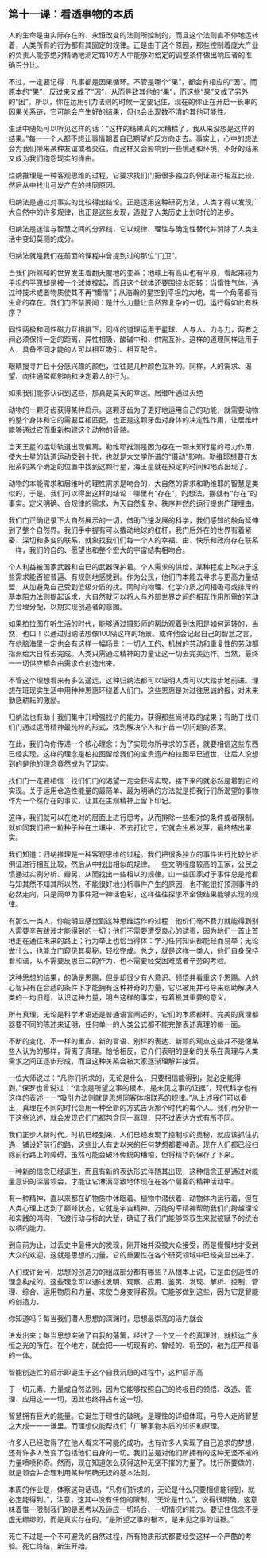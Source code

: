 

## 第十一课：看透事物的本质

人的生命是由实际存在的、永恒改变的法则所控制的，而且这个法则直不停地运转着，人类所有的行为都有其固定的规律。正是由于这个原因，那些控制着庞大产业的负责人能够绝对精确地测定每10方人中能够对给定的调整条件做出响应者的准确百分比。

不过，一定要记得：凡事都是因果循环。不管是哪个“果”，都会有相应的“因”。而原本的“果”，反过来又成了“因”，从而导致其他的“果”，而这些“果”又成了另外的“因”。所以，你在运用引力法则的时候一定要记住，现在的你正在开启一长串的因果关系链，它可能会产生好的结果，但也会出现数不清的其他可能性。

生活中随处可以听见这样的话：“这样的结果真的太糟糕了，我从来没想是这样的结果。”每一一个人都不想让事情朝着自已期望的反方向走去。事实上，心中的想法会为我们带来某种友谊或者交往，而这样又会影响到一些境遇和环境，不好的结果又成为我们抱怨现实的缘由。

烂纳推理是一种客观思维的过程，它要求找们门把很多独立的例证进行相互比较，然后从中找出弓发产在的共同原因。

归纳法是通过对事实的比较得出结论。正是运用这种研究方法，人类才得以发现广大自然中的许多规律，也正是这些发现，造就了人类历史上划时代的进步。

归纳法是迷信与智慧之间的分界线，它以规律、理性与确定性替代并消除了人类生活中变幻莫测的成分。

归纳法就是我们在前面的课程中曾提到过的那位“门卫”。

当我们所熟知的世界发生着翻天覆地的变革；地球上有高山也有平原，看起来较为平坦的平原却是被一个球体撑起，而且这个球体还要围绕太阳转：当惰性气体，通过种技术或者物质使其不再“懒惰”；从浩瀚的星空到平坦的大地，每一个角落都有生命的存在。我们门不禁要间：是什么力量让自然界复杂的一切，运行得如此有秩序？

同性两极和同性磁力互相排下，同样的道理适用于星球、人与人、力与力，两者之间必须保持一定的距离，异性相吸，酸碱中和，供需互补。这样的道理同样适用于人，具备不同才能的人可以相互吸引、相互配合。

眼睛搜寻并且十分感兴趣的颜色，往往是几种颜色互补的。同样，人的需求、渴望、向往通常都影响和决定着人的行为。

如果我们能够认识到这些，那真是莫天的幸运。居维叶通过灭绝

动物的一颗牙齿获得某种启示。这颗牙齿为了更好地运用自己的功能，就需要动物的整个身体和它的需要互相匹配，也正是这颗牙齿对身体的决定性作用，让居维叶能够通过它而重新构建这个动物的骨骼。

当天王星的运动轨道出现偏离。勒维耶推测是因为存在一颗未知行星的弓力作用，使大士星的轨道运动受到十扰，也就是大文学所谱的“摄动”影响。勒维耶想要在太阳系的某个确定的位置中找到这颗行星，海王星就在预定的时间和地点出现了。

动物的本能需求和居维叶的理性需求是吻合的，大自然的需求和勒维耶的智慧是类似的，于是，我们可以得出这样的结论：哪里有“存在”，的想法，挪就有“存在”的事实。定义明确、合规律的需求，为天自然复杂、秩序并然的运行提供广理埋由。

我们门正确记录下大自然展示的一切，借助飞速发展的科学，我们感知的触角延伸到了整个自然界。我们手中握有可以撬动地球的杠杆，我门后外在的世界有着紧密、深切和多变的联系，就象找我们们每一个人的幸福、由、快乐和政府存在联系一样，我们的自的、愿望也和整个宏大的宇宙结构相吻合。

个人利益被国家武器和自已的武器保护着。个人需求的供给，某种程度上取决于这些需求能否被普遍、有规则地感觉到。作为公民，他们门本能去寻求与更高力量结盟，从加避免自己受到低级介质的扰。同时向物理、化学介质之间相吸弓或排斥的基本阻力法则提起诉求，大自然就可以将人与外部世界之间的相互作用所需的劳动力合理分配，以期实现创造者的意图。

如果柏拉图在听生活的时代，能够通过摄影师的帮助观着到太阳是如何运转的，当然，也口！以通过归纳法想像100隔这样的场景。或许他会记起自己的智慧之言，在他脑海里一定也会有这样一幅场景：一切人工的、机械的劳动和重复性的劳动都指派给大自然去完成。人类只需通过精神的力量让这一切去完美运作。当然，最终一一切供应都会由需求仓创造出来。

不管这个理想看来有多么遥远，这种归纳法都可以证明人类可以大踏步地前进。理想在班现实生活中用种种恩惠环绕着人们门，这些恩惠是对过往思诚的报，对未来勤感耕耘的激励。

归纳法也有助十我们集中升增强找价的能力，获得那些尚待取的成果；有助于找们们门通过运用精神最纯粹的形式，找到解决个人和宇苗一切问题的答案。

在此，我们向你传递一个核心理念：为了实现你所寻求的东西，就要相信这些东西已经实现。这样的理念是柏拉图留给我们的宝贵遗产柏拉图早已逝世，让后人没想到的是他的理念竟然成为了现实。

找们门一定要相信：找们们门的渴望一定会获得实现，接下来的就必然是着到它的实现。关于运用仓造性能量的最简单、最为明确的方法就是把我行们所渴望的事物作为一个然存在的事实，让其在主观精神上留下印记。

这样，我们就可以在绝对的层面上进行思考，从而排除一些相对的条件或者限制。就如同我们把一粒种子种在土壤中，不去打扰它，它就会生根发芽，最终结出果实。

我们知道：归纳推理是一种客观思维的过程。我们把很多独立的事件进行比较分析例证进行相互比较，然后从中找出相似的规律。一些文明程度较高的玉家，公民之惯通过实例分析、瓣另，从而找出一些相以的规律。山一些国家对于事件总是抢看与知其然不知其所以然，不能很好地分析事件产生的原因，也不能很好预测事件的必然走向，只是简单为事件冠一神话色彩，这样往往探求不全使结果能够实现的规律。

有那么一类人，你能明显感觉到这种思维运作的过程：他价们毫不费力就能得到别人需要辛苦跋涉才能得到的一切；他们不需要遭受良心的谴责，因为地们一首止首地走在通往未来的路上；行为举上也恰当得体：学习任何知识都能轻而易举；无论做什么，也能立门窥见其奥秘，轻松完成。总之，就是这样一类人，他们自身保持看和谐，从不需要反思自二的作为，也不需要经受困难或者辛劳的考验。

这种思想的结果，的确是恩赐，但是却很少有人意识、领悟并看重这个恩赐。人的心智只有在合适的条件下才能拥有这种神奇的力量，它以被用并弓导来帮助解决人类的一均旧题，认识这种力量，明白这样的事实，有着极其重要的意义。

所有真理，无论是科学术语还是普通语言阐述的，它们的本质都样。完美的真埋都器要不同的陈述来证明，任何单一的人类公式都不能完整表述真理的每一面。

不断的变化、不一样的重点、新的言语、别样的表达、新颖的观点这些并不是像某些人认为的那样，背离了真理。恰恰相反，它介们表明的是新的关系在真理与人类需求之间正逐步形成，而且这种关系会被大家逐渐理解并接受。

一位大师说过：“凡你们祈求的，无论是什么，只要相信能得到，就必定能得到。”保罗也曾说过：“信念是所望之事的根本，是未见之事的证据”，现代科学也有这样的表述一一“吸引力法则就是思想同客体相联系的规律。”从上述我们可以看出，真理在不同的时代会用一种全新的方式告诉那个时代的每个人。我们再分析一下这些论述，就会发现它们门都包含同一真理，只不过表达方式有所不同。

我们正步人新时代。时机已经到来，人们已经发现了控制权的奥秘，就应该抓住机遇，铺设好前行的路，这些比人有史以来的任何梦想都要神奇。现在人们都已经扫除前行路上的障碍，虽然可能会破坏传统的糟粕，但将精华的保存了下来。

一种新的信念已经诞生，而且有新的表达形式伴随其出现，这种信念正是通过对能量意识的深层领会，才能让它淋漓尽致地体现在在各个层面的精神活动中。

有一种精神，直以来都在矿物质中休眠着、植物中潜伏着、动物体内运行着，但在人类心理上达到了巅峰状态，它就是宇宙精神。万能的宰精神帮助我们门跨越理论和实践的鸿沟，飞渡行动与标的大堑，确证了我们门能够驾驭生来就被赋予的统治权柄的能力。

到自前为止，过丢史中最伟大的发现，刚开始并没被大众接受，而是慢慢地才受到大众的欢迎，这就是思想的力量。它的重要性在各个研究领域中已经突显出来了。

人们或许会问，思想的创造力的组成部分都有哪些？从根本上说，它是由创造性的理念构成的。这些理念可以通过发明、观察、应用、鉴另、发现、解析、控制、管理、综合、运用物质和力量、来使白身变得客观。它能够做到这些，因为它是智能的创造力。

你知道吗？每当我们潜人思想的深渊时，思想最崇高的活力就会

进发出来；每当思想突破了自我的藩篱，经过了一个又一个的真理时，就抵达广永恒之光的所在。在个地方，就会把一一切现有的、曾经的、将至的，融为庄严和谐的一体。

智能创造性的启示即诞生于这个自我沉思的过程中，这种启示高

于一切元素、力量或自然法则，因为它能够按照自己的终极目的领悟、改造、管理、应用这一一切，因此也终将占有这一切。

智慧拥有巨大的能量。它诞生于理性的破晓，是理性的详细体班，弓导人走尚智慧之大成一一一谦里。而理想仪能帮找们「广解事物本质的知识和原理。

许多人已经取得了在他人看来不可能的成功，也有许多人实现了自己追求的梦想，还有许多人改变了包括他们自身的一切。我们总是对他们所拥有的这种无坚不摧的力量喷喷称奇。然而，现在知道怎么获得这种无坚不摧的力量了。找行所要做的，就是领会并合理利用某种明确无误的基本法则。

本周的作业是，体察这句话语，“凡你们祈求的，无论是什么只要相信能得到，就必定能得到。”，注意，这其中没有任何的限制，“无论是什么”，说得很明确，这意味着惟一限制我们的是思考以及适应一切场合、一切情况的能力。要记住信念不是虚无缥缈的，而是真实存在的，“是所望之事的根本，是未见之事的证据。”

死亡不过是一个不可避免的自然过程，所有物质形式都要经受这样一个严酷的考验。死亡终结，新生开始。

